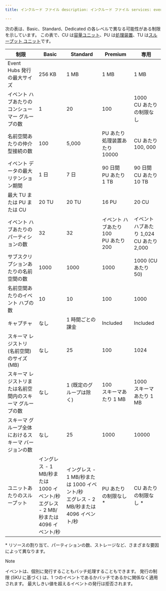 ```yaml
---
title: インクルード ファイル description: インクルード ファイル services: event-hubs author: spelluru ms.service: event-hubs ms.topic: include ms.date: 05/25/2021 ms.author: spelluru ms.custom: "include file","fasttrack-edit","iot","event-hubs"

---
```


次の表は、Basic、Standard、Dedicated の各レベルで異なる可能性がある制限を示しています。 この表で、CU は[容量ユニット](../articles/event-hubs/event-hubs-dedicated-overview.md)、PU は[処理装置](../articles/event-hubs/event-hubs-scalability.md#processing-units)、TU は[スループット ユニット](../articles/event-hubs/event-hubs-scalability.md#throughput-units)です。 

| 制限 | Basic | Standard | Premium |  専用 |
| ----- | ----- | -------- | -------- | --------- | 
| Event Hubs 発行の最大サイズ | 256 KB | 1 MB | 1 MB |  1 MB |
| イベント ハブあたりのコンシューマー グループの数 | 1 | 20 | 100 | 1000<br/>CU あたりの制限なし  |
| 名前空間あたりの仲介型接続の数 | 100 | 5,000 | PU あたり処理装置あたり 10000 | CU あたり 100, 000 |
| イベント データの最大リテンション期間 | 1 日 | 7 日 | 90 日間<br/>PU あたり 1 TB | 90 日間<br/>CU あたり 10 TB |
| 最大 TU または PU または CU |20 TU | 20 TU | 16 PU | 20 CU |
| イベント ハブあたりのパーティションの数 | 32 | 32 | イベント ハブあたり 100 <br/>PU あたり 200 | イベント ハブあたり 1,024<br/> CU あたり 2,000 |
| サブスクリプションあたりの名前空間の数 | 1000 | 1000 | 1000 | 1000 (CU あたり 50) |
| 名前空間あたりのイベント ハブの数 | 10 | 10 | 100 | 1000 |
| キャプチャ | なし | 1 時間ごとの課金 | Included | Included |
| スキーマ レジストリ (名前空間) のサイズ (MB) | なし | 25 | 100 | 1024 |
| スキーマ レジストリまたは名前空間内のスキーマ グループの数 | なし | 1 (既定のグループは除く) | 100 <br/>スキーマあたり 1 MB | 1000<br/>スキーマあたり 1 MB |
| スキーマ グループ全体におけるスキーマ バージョンの数 | なし | 25 | 1000 | 10000 |
| ユニットあたりのスループット | イングレス - 1 MB/秒または 1000 イベント/秒<br/>エグレス - 2 MB/秒または 4096 イベント/秒 | イングレス - 1 MB/秒または 1000 イベント/秒<br/>エグレス - 2 MB/秒または 4096 イベント/秒 | PU あたりの制限なし * | CU あたりの制限なし * |

\* リソースの割り当て、パーティションの数、ストレージなど、さまざまな要因によって異なります。 
 

> [!NOTE]
> イベントは、個別に発行することもバッチ処理することもできます。 発行の制限 (SKU に基づく) は、1 つのイベントであるかバッチであるかに関係なく適用されます。 最大しきい値を超えるイベントの発行は拒否されます。

